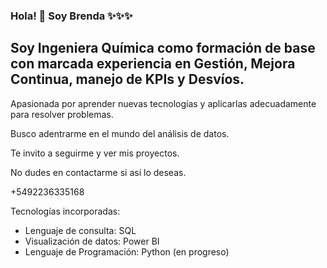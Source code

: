 ### Hola! 👋 Soy Brenda ✨✨✨

## Soy Ingeniera Química como formación de base con marcada experiencia en Gestión, Mejora Continua, manejo de KPIs y Desvíos.

Apasionada por aprender nuevas tecnologías y aplicarlas adecuadamente para resolver problemas.

Busco adentrarme en el mundo del análisis de datos. 

Te invito a seguirme y ver mis proyectos.

No dudes en contactarme si así lo deseas.

+5492236335168

Tecnologías incorporadas:

- Lenguaje de consulta: SQL
- Visualización de datos: Power BI
- Lenguaje de Programación: Python (en progreso)

<!--
**VigBren/VigBren** is a ✨ _special_ ✨ repository because its `README.md` (this file) appears on your GitHub profile.

Here are some ideas to get you started:

- 🔭 I’m currently working on ...
- 🌱 I’m currently learning ...
- 👯 I’m looking to collaborate on ...
- 🤔 I’m looking for help with ...
- 💬 Ask me about ...
- 📫 How to reach me: ...
- 😄 Pronouns: ...
- ⚡ Fun fact: ...
-->
